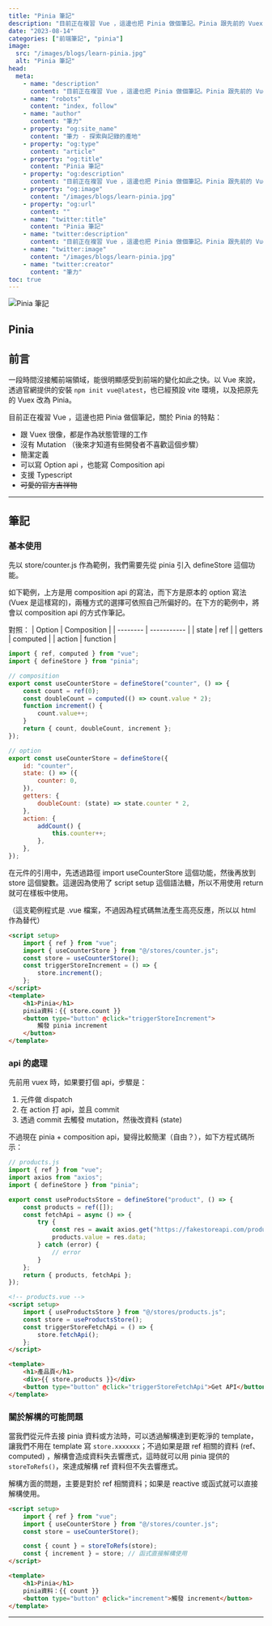 ```yaml
---
title: "Pinia 筆記"
description: "目前正在複習 Vue ，這邊也把 Pinia 做個筆記。Pinia 跟先前的 Vuex 都是拿來做狀態管理的..."
date: "2023-08-14"
categories: ["前端筆記", "pinia"]
image:
  src: "/images/blogs/learn-pinia.jpg"
  alt: "Pinia 筆記"
head:
  meta:
    - name: "description"
      content: "目前正在複習 Vue ，這邊也把 Pinia 做個筆記。Pinia 跟先前的 Vuex 都是拿來做狀態管理的..."
    - name: "robots"
      content: "index, follow"
    - name: "author"
      content: "筆力"
    - property: "og:site_name"
      content: "筆力 - 探索與記錄的產地"
    - property: "og:type"
      content: "article"
    - property: "og:title"
      content: "Pinia 筆記"
    - property: "og:description"
      content: "目前正在複習 Vue ，這邊也把 Pinia 做個筆記。Pinia 跟先前的 Vuex 都是拿來做狀態管理的..."
    - property: "og:image"
      content: "/images/blogs/learn-pinia.jpg"
    - property: "og:url"
      content: ""
    - name: "twitter:title"
      content: "Pinia 筆記"
    - name: "twitter:description"
      content: "目前正在複習 Vue ，這邊也把 Pinia 做個筆記。Pinia 跟先前的 Vuex 都是拿來做狀態管理的..."
    - name: "twitter:image"
      content: "/images/blogs/learn-pinia.jpg"
    - name: "twitter:creator"
      content: "筆力"
toc: true
---
```


![Pinia 筆記](/images/blogs/learn-pinia.jpg)

## Pinia

## 前言

一段時間沒接觸前端領域，能很明顯感受到前端的變化如此之快。以 Vue 來說，透過官網提供的安裝 `npm init vue@latest`，也已經預設 vite 環境，以及把原先的 Vuex 改為 Pinia。

目前正在複習 Vue ，這邊也把 Pinia 做個筆記，關於 Pinia 的特點：

- 跟 Vuex 很像，都是作為狀態管理的工作
- 沒有 Mutation （後來才知道有些開發者不喜歡這個步驟）
- 簡潔定義
- 可以寫 Option api ，也能寫 Composition api
- 支援 Typescript
- ~~可愛的官方吉祥物~~

---

## 筆記

### 基本使用

先以 store/counter.js 作為範例，我們需要先從 pinia 引入 defineStore 這個功能。

如下範例，上方是用 composition api 的寫法，而下方是原本的 option 寫法 (Vuex 是這樣寫的)，兩種方式的選擇可依照自己所偏好的。在下方的範例中，將會以 composition api 的方式作筆記。

對照：
| Option | Composition |
| -------- | ----------- |
| state | ref |
| getters | computed |
| action | function |

```js
import { ref, computed } from "vue";
import { defineStore } from "pinia";

// composition
export const useCounterStore = defineStore("counter", () => {
	const count = ref(0);
	const doubleCount = computed(() => count.value * 2);
	function increment() {
		count.value++;
	}
	return { count, doubleCount, increment };
});

// option
export const useCounterStore = defineStore({
	id: "counter",
	state: () => ({
		counter: 0,
	}),
	getters: {
		doubleCount: (state) => state.counter * 2,
	},
	action: {
		addCount() {
			this.counter++;
		},
	},
});
```

在元件的引用中，先透過路徑 import useCounterStore 這個功能，然後再放到 store 這個變數。這邊因為使用了 script setup 這個語法糖，所以不用使用 return 就可在樣板中使用。

（這支範例程式是 .vue 檔案，不過因為程式碼無法產生高亮反應，所以以 html 作為替代）

```html
<script setup>
	import { ref } from "vue";
	import { useCounterStore } from "@/stores/counter.js";
	const store = useCounterStore();
	const triggerStoreIncrement = () => {
		store.increment();
	};
</script>
<template>
	<h1>Pinia</h1>
	pinia資料：{{ store.count }}
	<button type="button" @click="triggerStoreIncrement">
		觸發 pinia increment
	</button>
</template>
```

### api 的處理

先前用 vuex 時，如果要打個 api，步驟是：

1. 元件做 dispatch
2. 在 action 打 api，並且 commit
3. 透過 commit 去觸發 mutation，然後改資料 (state)

不過現在 pinia + composition api，變得比較簡潔（自由？），如下方程式碼所示：

```js
// products.js
import { ref } from "vue";
import axios from "axios";
import { defineStore } from "pinia";

export const useProductsStore = defineStore("product", () => {
	const products = ref([]);
	const fetchApi = async () => {
		try {
			const res = await axios.get("https://fakestoreapi.com/products");
			products.value = res.data;
		} catch (error) {
			// error
		}
	};
	return { products, fetchApi };
});
```

```html
<!-- products.vue -->
<script setup>
	import { useProductsStore } from "@/stores/products.js";
	const store = useProductsStore();
	const triggerStoreFetchApi = () => {
		store.fetchApi();
	};
</script>

<template>
	<h1>產品頁</h1>
	<div>{{ store.products }}</div>
	<button type="button" @click="triggerStoreFetchApi">Get API</button>
</template>
```

### 關於解構的可能問題

當我們從元件去接 pinia 資料或方法時，可以透過解構達到更乾淨的 template，讓我們不用在 template 寫 `store.xxxxxxx`；不過如果是跟 ref 相關的資料 (ref、computed) ，解構會造成資料失去響應式，這時就可以用 pinia 提供的 `storeToRefs()`，來達成解構 ref 資料但不失去響應式。

解構方面的問題，主要是對於 ref 相關資料；如果是 reactive 或函式就可以直接解構使用。

```html
<script setup>
	import { ref } from "vue";
	import { useCounterStore } from "@/stores/counter.js";
	const store = useCounterStore();

	const { count } = storeToRefs(store);
	const { increment } = store; // 函式直接解構使用
</script>

<template>
	<h1>Pinia</h1>
	pinia資料：{{ count }}
	<button type="button" @click="increment">觸發 increment</button>
</template>
```

---

